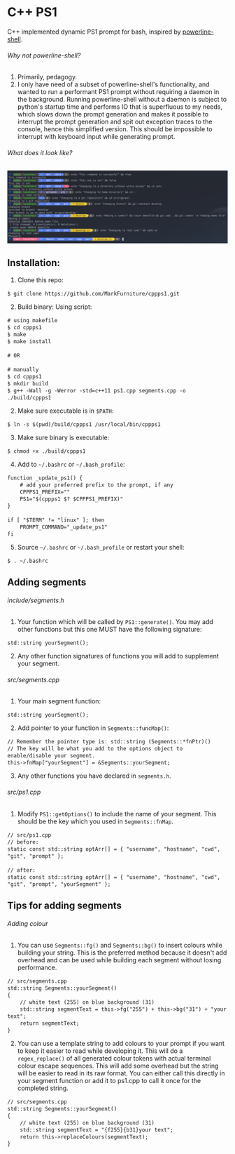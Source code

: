 # C++ PS1

C++ implemented dynamic PS1 prompt for bash, inspired by [powerline-shell](https://github.com/b-ryan/powerline-shell).

###### Why not powerline-shell?
1. Primarily, pedagogy.
2. I only have need of a subset of powerline-shell's functionality, and wanted to run a performant PS1 prompt without requiring a daemon in the background. Running powerline-shell without a daemon is subject to python's startup time and performs IO that is superfluous to my needs, which slows down the prompt generation and makes it possible to interrupt the prompt generation and spit out exception traces to the console, hence this simplified version. This should be impossible to interrupt with keyboard input while generating prompt.

###### What does it look like?
![Screenshot](cppps1.png)

## Installation:

1. Clone this repo:
```
$ git clone https://github.com/MarkFurniture/cppps1.git
```
2. Build binary:
Using script:
```
# using makefile
$ cd cppps1
$ make
$ make install

# OR

# manually
$ cd cppps1
$ mkdir build
$ g++ -Wall -g -Werror -std=c++11 ps1.cpp segments.cpp -o ./build/cppps1
```
2. Make sure executable is in `$PATH`:
```
$ ln -s $(pwd)/build/cppps1 /usr/local/bin/cppps1
```
3. Make sure binary is executable:
```
$ chmod +x ./build/cppps1
```
4. Add to `~/.bashrc` or `~/.bash_profile`:
```
function _update_ps1() {
    # add your preferred prefix to the prompt, if any
    CPPPS1_PREFIX=""
    PS1="$(cppps1 $? $CPPPS1_PREFIX)"
}

if [ "$TERM" != "linux" ]; then
    PROMPT_COMMAND="_update_ps1"
fi
```
5. Source `~/.bashrc` or `~/.bash_profile` or restart your shell:
```
$ . ~/.bashrc
```

## Adding segments
###### include/segments.h
1. Your function which will be called by `PS1::generate()`. You may add other functions but this one MUST have the following signature:
```
std::string yourSegment();
```
2. Any other function signatures of functions you will add to supplement your segment.

###### src/segments.cpp
1. Your main segment function:
```
std::string yourSegment();
```
2. Add pointer to your function in `Segments::funcMap()`:
```
// Remember the pointer type is: std::string (Segments::*fnPtr)()
// The key will be what you add to the options object to enable/disable your segment.
this->fnMap["yourSegment"] = &Segments::yourSegment;
```
3. Any other functions you have declared in `segments.h`.

###### src/ps1.cpp
1. Modify `PS1::getOptions()` to include the name of your segment. This should be the key which you used in `Segments::fnMap`.
```
// src/ps1.cpp
// before:
static const std::string optArr[] = { "username", "hostname", "cwd", "git", "prompt" };

// after:
static const std::string optArr[] = { "username", "hostname", "cwd", "git", "prompt", "yourSegment" };
```

## Tips for adding segments
###### Adding colour
1. You can use `Segments::fg()` and `Segments::bg()` to insert colours while building your string. This is the preferred method because it doesn't add overhead and can be used while building each segment without losing performance.
```
// src/segments.cpp
std::string Segments::yourSegment()
{
	// white text (255) on blue background (31)
	std::string segmentText = this->fg("255") + this->bg("31") + "your text";
	return segmentText;
}
```
2. You can use a template string to add colours to your prompt if you want to keep it easier to read while developing it. This will do a `regex_replace()` of all generated colour tokens with actual terminal colour escape sequences. This will add some overhead but the string will be easier to read in its raw format. You can either call this directly in your segment function or add it to ps1.cpp to call it once for the completed string.
```
// src/segments.cpp
std::string Segments::yourSegment()
{
	// white text (255) on blue background (31)
	std::string segmentText = "{f255}{b31}your text";
	return this->replaceColours(segmentText);
}
```
